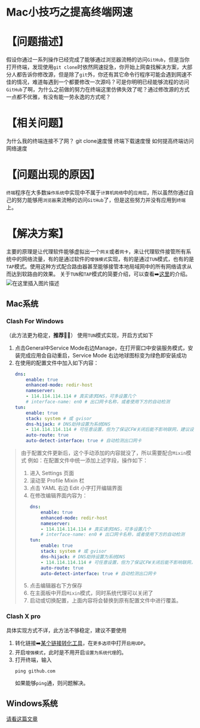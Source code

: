 # Mac小技巧之提高终端网速

# 【问题描述】

假设你通过一系列操作已经完成了能够通过浏览器流畅的访问`GitHub`，但是当你打开终端，发现使用`git clone`时依然网速捉急，你开始上网查找解决方案，大部分人都告诉你修改源，但是除了`git`外，你还有其它命令行程序可能会遇到网速不佳的情况，难道每遇到一个都要修改一次源吗？可是你明明已经能够流程的访问`GitHub`了啊，为什么之前做的努力在终端这里仿佛失效了呢？通过修改源的方式一点都不优雅，有没有能一劳永逸的方式呢？
# 【相关问题】
为什么我的终端连接不了网？
git clone速度慢
终端下载速度慢
如何提高终端访问网络速度
# 【问题出现的原因】
`终端`程序在大多数`操作系统`中实现中不属于`计算机网络`中的`应用层`，所以虽然你通过自己的努力能够用`浏览器`来流畅的访问`GitHub`了，但是这些努力并没有应用到`终端`上。

# 【解决方案】
主要的原理是让代理软件能够虚拟出一个`网关`或者`网卡`，来让代理软件接管所有系统中的网络流量，有的是通过软件的`增强模式`实现，有的是通过`TUN`模式，也有的是`TAP`模式。使用这种方式配合路由器甚至能够接管本地局域网中的所有网络请求从而达到软路由的效果。
关于`TUN`和`TAP`模式的简要介绍，可以查看➡️[这里](https://zh.wikipedia.org/wiki/TUN与TAP)的介绍。
![在这里插入图片描述](https://cdn.jsdelivr.net/gh/wholon/image@main/uPic/watermark,type_ZmFuZ3poZW5naGVpdGk,shadow_10,text_aHR0cHM6Ly9ibG9nLmNzZG4ubmV0L3dlaXhpbl80NDk5NjIzMg==,size_16,color_FFFFFF,t_70-20211105004830876.png)

## Mac系统
### Clash For Windows
（此方法更为稳定，**推荐🌟🌟**）
使用`TUN`模式实现，开启方式如下

1. 点击General中Service Mode右边Manage，在打开窗口中安装服务模式，安装完成应用会自动重启，Service Mode 右边地球图标变为绿色即安装成功
2. 在使用的配置文件中加入如下内容：
	```yaml
	dns:
		enable: true
		enhanced-mode: redir-host
		nameserver:
		- 114.114.114.114 # 真实请求DNS，可多设置几个
		# interface-name: en0 # 出口网卡名称，或者使用下方的自动检测
	tun:
		enable: true
		stack: system # 或 gvisor
		dns-hijack: # DNS劫持设置为系统DNS
		- 114.114.114.114 # 可任意设置，但为了保证CFW关闭后能不影响联网，建议设置真实能访问的DNS服务器
		auto-route: true
		auto-detect-interface: true # 自动检测出口网卡
	```
>由于配置文件更新后，这个手动添加的内容就没了，所以需要配合`Mixin`模式
>例如：在配置文件中统一添加上述字段，操作如下：
>1. 进入 Settings 页面
>2. 滚动至 Profile Mixin 栏
>3. 点击 YAML 右边 Edit 小字打开编辑界面
>4. 在修改编辑界面内容为：
>		```yaml
>		dns:
>			enable: true
>			enhanced-mode: redir-host
>			nameserver:
>			- 114.114.114.114 # 真实请求DNS，可多设置几个
>			# interface-name: en0 # 出口网卡名称，或者使用下方的自动检测
>		tun:
>			enable: true
>			stack: system # 或 gvisor
>			dns-hijack: # DNS劫持设置为系统DNS
>			- 114.114.114.114 # 可任意设置，但为了保证CFW关闭后能不影响联网，建议设置真实能访问的DNS服务器
>			auto-route: true
>			auto-detect-interface: true # 自动检测出口网卡
>		```
>5. 点击编辑器右下方保存
>6. 在主面板中开启`Mixin`模式，同时系统代理可以关闭了
>7. 启动或切换配置，上面内容将会替换到原有配置文件中进行覆盖。

### Clash X pro
具体实现方式不详，此方法不够稳定，建议不要使用
1. 转化链接➡️[某个链接转化工具](https://zl.suying777.com)，在`更多选项`中打开`启用UDP`。
2. 开启`增强模式`，此时是不用开启`设置为系统代理`的。
3. 打开终端，输入
	```shell
	ping github.com
	```
	如果能够`ping`通，则问题解决。


## Windows系统
[请看这篇文章](https://docs.cfw.lbyczf.com/contents/tun.html)